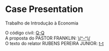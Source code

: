 # Case Presentation
Trabalho de Introdução à Economia  
  
O código civil: [Q-Q](http://www.planalto.gov.br/ccivil_03/leis/2002/l10406.htm)  
A proposta do PASTOR FRANKLIN: [\\(^-^)/](https://www.camara.leg.br/proposicoesWeb/prop_mostrarintegra;jsessionid=3F2F80353693ECD272F2D29FD7B9B249.proposicoesWebExterno2?codteor=1362464&filename=PL+2387/2015)  
O texto do relator RUBENS PEREIRA JUNIOR: [t-t](https://www.camara.leg.br/proposicoesWeb/prop_mostrarintegra?codteor=1475582&filename=Tramitacao-PL+2387/2015)  
